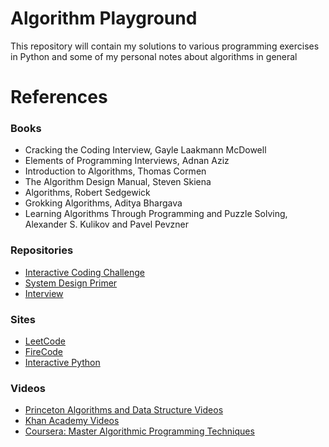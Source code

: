 # Algorithm Playground

This repository will contain my solutions to various programming exercises in Python and some of my personal notes about algorithms in general

# References

### Books
- Cracking the Coding Interview, Gayle Laakmann McDowell
- Elements of Programming Interviews, Adnan Aziz
- Introduction to Algorithms, Thomas Cormen
- The Algorithm Design Manual, Steven Skiena 
- Algorithms, Robert Sedgewick
- Grokking Algorithms, Aditya Bhargava
- Learning Algorithms Through Programming and Puzzle Solving, Alexander S. Kulikov and Pavel Pevzner

### Repositories
- [Interactive Coding Challenge](https://github.com/donnemartin/interactive-coding-challenges)
- [System Design Primer](https://github.com/donnemartin/system-design-primer)
- [Interview](https://github.com/andreis/interview)

### Sites
- [LeetCode](https://leetcode.com/)
- [FireCode](https://www.firecode.io/) 
- [Interactive Python](http://interactivepython.org/)

### Videos
- [Princeton Algorithms and Data Structure Videos](https://www.youtube.com/channel/UCirCLaGiw_zT6vJNI_At6ag)
- [Khan Academy Videos](https://www.khanacademy.org/computing/computer-science/algorithms)
- [Coursera: Master Algorithmic Programming Techniques](https://www.coursera.org/specializations/data-structures-algorithms)
